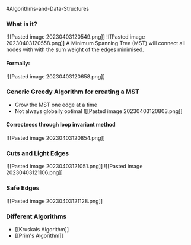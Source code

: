#Algorithms-and-Data-Structures 

### What is it?
![[Pasted image 20230403120549.png]]
![[Pasted image 20230403120558.png]]
A Minimum Spanning Tree (MST) will connect all nodes with with the sum weight of the edges minimised.

#### Formally:
![[Pasted image 20230403120658.png]]

### Generic Greedy Algorithm for creating a MST
- Grow the MST one edge at a time
- Not always globally optimal
![[Pasted image 20230403120803.png]]

#### Correctness through loop invariant method
![[Pasted image 20230403120854.png]]

### Cuts and Light Edges
![[Pasted image 20230403121051.png]]
![[Pasted image 20230403121106.png]]

### Safe Edges
![[Pasted image 20230403121128.png]]



### Different Algorithms
- [[Kruskals Algorithm]]
- [[Prim's Algorithm]]